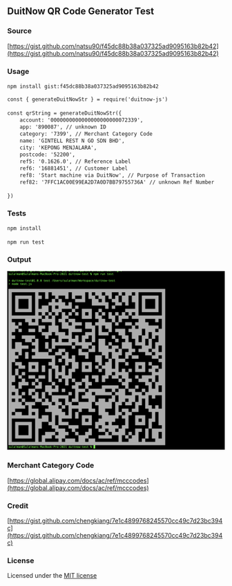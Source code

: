 
## DuitNow QR Code Generator Test


### Source

[https://gist.github.com/natsu90/f45dc88b38a037325ad9095163b82b42](https://gist.github.com/natsu90/f45dc88b38a037325ad9095163b82b42)


### Usage

```
npm install gist:f45dc88b38a037325ad9095163b82b42
```

```
const { generateDuitNowStr } = require('duitnow-js')

const qrString = generateDuitNowStr({
    account: '0000000000000000000000072339',
    app: '890087', // unknown ID
    category: '7399', // Merchant Category Code
    name: 'GINTELL REST N GO SDN BHD',
    city: 'KEPONG MENJALARA',
    postcode: '52200',
    ref5: '0.1626.0', // Reference Label
    ref6: '16881451', // Customer Label 
    ref8: 'Start machine via DuitNow', // Purpose of Transaction
    ref82: '7FFC1AC00E99EA2D7A0D7BB79755736A' // unknown Ref Number

})

```

### Tests

```
npm install

npm run test
```

### Output

![Test Output](/output.png "Test Output")

### Merchant Category Code

[https://global.alipay.com/docs/ac/ref/mcccodes](https://global.alipay.com/docs/ac/ref/mcccodes)

### Credit

[https://gist.github.com/chengkiang/7e1c4899768245570cc49c7d23bc394c](https://gist.github.com/chengkiang/7e1c4899768245570cc49c7d23bc394c)

### License

Licensed under the [MIT license](http://opensource.org/licenses/MIT)